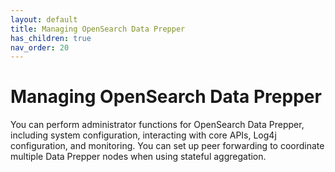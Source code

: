 ```yaml
---
layout: default
title: Managing OpenSearch Data Prepper
has_children: true
nav_order: 20
---
```


# Managing OpenSearch Data Prepper

You can perform administrator functions for OpenSearch Data Prepper, including system configuration, interacting with core APIs, Log4j configuration, and monitoring. You can set up peer forwarding to coordinate multiple Data Prepper nodes when using stateful aggregation. 

<!---Still unsure of what to do with this section, might add some of this content to getting started--->
